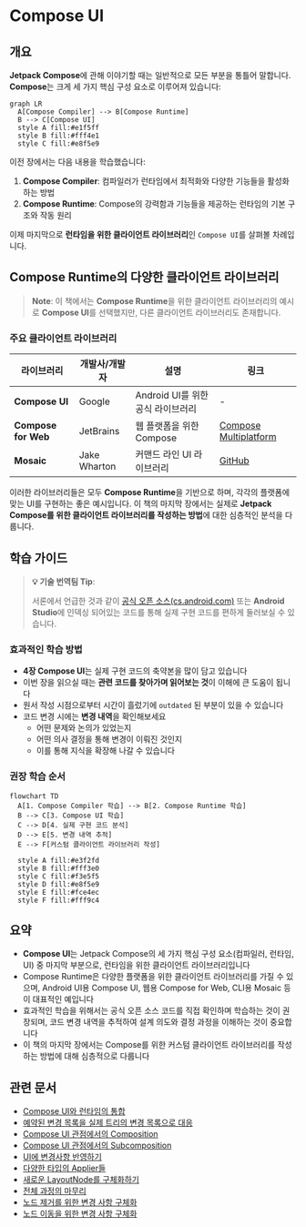 # Compose UI

## 개요

**Jetpack Compose**에 관해 이야기할 때는 일반적으로 모든 부분을 통틀어 말합니다. **Compose**는 크게 세 가지 핵심 구성 요소로 이루어져 있습니다:

```mermaid
graph LR
  A[Compose Compiler] --> B[Compose Runtime]
  B --> C[Compose UI]
  style A fill:#e1f5ff
  style B fill:#fff4e1
  style C fill:#e8f5e9
```

이전 장에서는 다음 내용을 학습했습니다:

1. **Compose Compiler**: 컴파일러가 런타임에서 최적화와 다양한 기능들을 활성화하는 방법
2. **Compose Runtime**: Compose의 강력함과 기능들을 제공하는 런타임의 기본 구조와 작동 원리

이제 마지막으로 **런타임을 위한 클라이언트 라이브러리**인 `Compose UI`를 살펴볼 차례입니다.

## Compose Runtime의 다양한 클라이언트 라이브러리

> **Note**: 이 책에서는 **Compose Runtime**을 위한 클라이언트 라이브러리의 예시로 **Compose UI**를 선택했지만, 다른 클라이언트 라이브러리도 존재합니다.

### 주요 클라이언트 라이브러리

| 라이브러리 | 개발사/개발자 | 설명 | 링크 |
|----------|------------|-----|------|
| **Compose UI** | Google | Android UI를 위한 공식 라이브러리 | - |
| **Compose for Web** | JetBrains | 웹 플랫폼을 위한 Compose | [Compose Multiplatform](https://www.jetbrains.com/compose-multiplatform/) |
| **Mosaic** | Jake Wharton | 커맨드 라인 UI 라이브러리 | [GitHub](https://github.com/JakeWharton/mosaic) |

이러한 라이브러리들은 모두 **Compose Runtime**을 기반으로 하며, 각각의 플랫폼에 맞는 UI를 구현하는 좋은 예시입니다. 이 책의 마지막 장에서는 실제로 **Jetpack Compose를 위한 클라이언트 라이브러리를 작성하는 방법**에 대한 심층적인 분석을 다룹니다.

## 학습 가이드

> **💡 기술 번역팀 Tip**: 
> 
> 서론에서 언급한 것과 같이 [공식 오픈 소스(cs.android.com)](https://cs.android.com/) 또는 **Android Studio**에 인덱싱 되어있는 코드를 통해 실제 구현 코드를 편하게 둘러보실 수 있습니다.

### 효과적인 학습 방법

- **4장 Compose UI**는 실제 구현 코드의 축약본을 많이 담고 있습니다
- 이번 장을 읽으실 때는 **관련 코드를 찾아가며 읽어보는 것**이 이해에 큰 도움이 됩니다
- 원서 작성 시점으로부터 시간이 흘렀기에 `outdated` 된 부분이 있을 수 있습니다
- 코드 변경 시에는 **변경 내역**을 확인해보세요
  - 어떤 문제와 논의가 있었는지
  - 어떤 의사 결정을 통해 변경이 이뤄진 것인지
  - 이를 통해 지식을 확장해 나갈 수 있습니다

### 권장 학습 순서

```mermaid
flowchart TD
  A[1. Compose Compiler 학습] --> B[2. Compose Runtime 학습]
  B --> C[3. Compose UI 학습]
  C --> D[4. 실제 구현 코드 분석]
  D --> E[5. 변경 내역 추적]
  E --> F[커스텀 클라이언트 라이브러리 작성]
  
  style A fill:#e3f2fd
  style B fill:#fff3e0
  style C fill:#f3e5f5
  style D fill:#e8f5e9
  style E fill:#fce4ec
  style F fill:#fff9c4
```

## 요약

- **Compose UI**는 Jetpack Compose의 세 가지 핵심 구성 요소(컴파일러, 런타임, UI) 중 마지막 부분으로, 런타임을 위한 클라이언트 라이브러리입니다
- Compose Runtime은 다양한 플랫폼을 위한 클라이언트 라이브러리를 가질 수 있으며, Android UI용 Compose UI, 웹용 Compose for Web, CLI용 Mosaic 등이 대표적인 예입니다
- 효과적인 학습을 위해서는 공식 오픈 소스 코드를 직접 확인하며 학습하는 것이 권장되며, 코드 변경 내역을 추적하여 설계 의도와 결정 과정을 이해하는 것이 중요합니다
- 이 책의 마지막 장에서는 Compose를 위한 커스텀 클라이언트 라이브러리를 작성하는 방법에 대해 심층적으로 다룹니다

## 관련 문서

- [Compose UI와 런타임의 통합](./IntegratingUI/README.md)
- [예약된 변경 목록을 실제 트리의 변경 목록으로 대응](./ScheduledToActualChanges/README.md)
- [Compose UI 관점에서의 Composition](./CompositionFromThePointOfViewOfComposeUI/README.md)
- [Compose UI 관점에서의 Subcomposition](./SubcompositionFromComposeUI/README.md)
- [UI에 변경사항 반영하기](./ReflectingChangesInTheUI/README.md)
- [다양한 타입의 Applier들](./DifferentTypesOfAppliers/README.md)
- [새로운 LayoutNode를 구체화하기](./MaterializingNewLayoutNode/README.md)
- [전체 과정의 마무리](./ClosingTheCircle/README.md)
- [노드 제거를 위한 변경 사항 구체화](./MaterializingChangeToRemoveNodes/README.md)
- [노드 이동을 위한 변경 사항 구체화](./MaterializingChangeToMoveNodes/README.md)